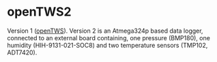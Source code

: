 # openTWS2
Version 1 ([openTWS][]). Version 2 is an Atmega324p based data logger, connected to an external board containing, one pressure (BMP180), one humidity (HIH-9131-021-SOC8) and two temperature sensors (TMP102, ADT7420).

[openTWS]: https://github.com/sajinh/openTWS "GitHub"
